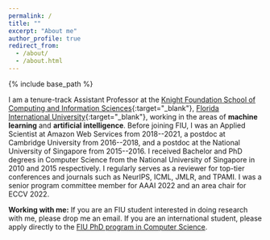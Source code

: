 ```yaml
---
permalink: /
title: ""
excerpt: "About me"
author_profile: true
redirect_from: 
  - /about/
  - /about.html
---
```


{% include base_path %}

I am a tenure-track Assistant Professor at the [Knight Foundation School of Computing and Information Sciences](https://www.cis.fiu.edu/){:target="_blank"}, [Florida International University](https://www.fiu.edu/){:target="_blank"}, working in the areas of **machine learning** and **artificial intelligence**. Before joining FIU, I was an Applied Scientist at Amazon Web Services from 2018--2021, a postdoc at Cambridge University from 2016--2018, and a postdoc at the National University of Singapore from 2015--2016. I received Bachelor and PhD degrees in Computer Science from the National University of Singapore in 2010 and 2015 respectively. I regularly serves as a reviewer for top-tier conferences and journals such as NeurIPS, ICML, JMLR, and TPAMI. I was a senior program committee member for AAAI 2022 and an area chair for ECCV 2022.

**Working with me:** If you are an FIU student interested in doing research with me, please drop me an email. If you are an international student, please apply directly to the [FIU PhD program in Computer Science](https://www.cis.fiu.edu/academics/degrees/graduate/doctor-of-philosophy-in-computer-science/).
